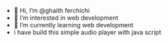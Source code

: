 - 👋 Hi, I’m @ghaith ferchichi
- 👀 I’m interested in web development 
- 🌱 I’m currently learning web development  
-  i have build this simple audio player with java script 
